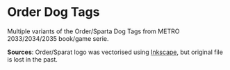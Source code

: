 # Order Dog Tags
Multiple variants of the Order/Sparta Dog Tags from METRO 2033/2034/2035 book/game serie.

**Sources**: Order/Sparat logo was vectorised using [Inkscape](https://inkscape.org/), but original file is lost in the past.
